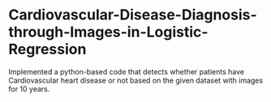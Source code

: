 # Cardiovascular-Disease-Diagnosis-through-Images-in-Logistic-Regression
Implemented a python-based code that detects whether patients have Cardiovascular heart disease or not based on the given dataset with images for 10 years.
